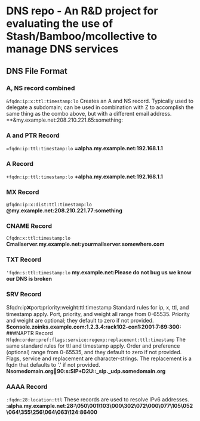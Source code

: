 # DNS repo - An R&D project for evaluating the use of Stash/Bamboo/mcollective to manage DNS services
## DNS File Format
### A, NS record combined
`&fqdn:ip:x:ttl:timestamp:lo`
Creates an A and NS record. Typically used to delegate a subdomain; can be used in combination with Z to accomplish the same thing as the combo above, but with a different email address.
**&my.example.net:208.210.221.65:something:
### A and PTR Record
`=fqdn:ip:ttl:timestamp:lo`
**=alpha.my.example.net:192.168.1.1**
### A Record
`+fqdn:ip:ttl:timestamp:lo`
**+alpha.my.example.net:192.168.1.1**
### MX Record
`@fqdn:ip:x:dist:ttl:timestamp:lo`
**@my.example.net:208.210.221.77:something**
### CNAME Record
`Cfqdn:x:ttl:timestamp:lo`
**Cmailserver.my.example.net:yourmailserver.somewhere.com**
### TXT Record
`'fqdn:s:ttl:timestamp:lo`
**my.example.net:Please do not bug us we know our DNS is broken**
### SRV Record
Sfqdn:ip:x:port:priority:weight:ttl:timestamp
Standard rules for ip, x, ttl, and timestamp apply. Port, priority, and weight all range from 0-65535. Priority and weight are optional; they default to zero if not provided.
**Sconsole.zoinks.example.com:1.2.3.4:rack102-con1:2001:7:69:300:**
###NAPTR Record
`Nfqdn:order:pref:flags:service:regexp:replacement:ttl:timestamp`
The same standard rules for ttl and timestamp apply. Order and preference (optional) range from 0-65535, and they default to zero if not provided. Flags, service and replacement are character-strings. The replacement is a fqdn that defaults to '.' if not provided.
**Nsomedomain.org:100:90:s:SIP+D2U::_sip._udp.somedomain.org**
### AAAA Record
`:fqdn:28:location:ttl`
These records are used to resolve IPv6 addresses.
**:alpha.my.example.net:28:\050\001\103\000\302\072\000\077\105\052\064\355\256\064\063\124:86400**

